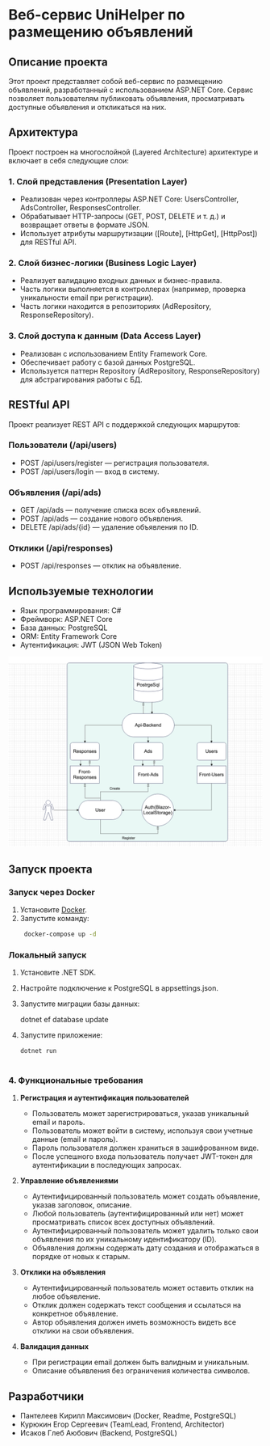 # Веб-сервис UniHelper по размещению объявлений

## Описание проекта

Этот проект представляет собой веб-сервис по размещению объявлений, разработанный с использованием ASP.NET Core. Сервис позволяет пользователям публиковать объявления, просматривать доступные объявления и откликаться на них.

## Архитектура

Проект построен на многослойной (Layered Architecture) архитектуре и включает в себя следующие слои:

### 1. Слой представления (Presentation Layer)
- Реализован через контроллеры ASP.NET Core: UsersController, AdsController, ResponsesController.
- Обрабатывает HTTP-запросы (GET, POST, DELETE и т. д.) и возвращает ответы в формате JSON.
- Использует атрибуты маршрутизации ([Route], [HttpGet], [HttpPost]) для RESTful API.

### 2. Слой бизнес-логики (Business Logic Layer)
- Реализует валидацию входных данных и бизнес-правила.
- Часть логики выполняется в контроллерах (например, проверка уникальности email при регистрации).
- Часть логики находится в репозиториях (AdRepository, ResponseRepository).

### 3. Слой доступа к данным (Data Access Layer)
- Реализован с использованием Entity Framework Core.
- Обеспечивает работу с базой данных PostgreSQL.
- Используется паттерн Repository (AdRepository, ResponseRepository) для абстрагирования работы с БД.

## RESTful API

Проект реализует REST API с поддержкой следующих маршрутов:

### Пользователи (/api/users)
- POST /api/users/register — регистрация пользователя.
- POST /api/users/login — вход в систему.

### Объявления (/api/ads)
- GET /api/ads — получение списка всех объявлений.
- POST /api/ads — создание нового объявления.
- DELETE /api/ads/{id} — удаление объявления по ID.

### Отклики (/api/responses)
- POST /api/responses — отклик на объявление.

## Используемые технологии
- Язык программирования: C#
- Фреймворк: ASP.NET Core
- База данных: PostgreSQL
- ORM: Entity Framework Core
- Аутентификация: JWT (JSON Web Token)

![Схема архитектуры](Pic.png)

## Запуск проекта

### Запуск через Docker
1. Установите [Docker](https://www.docker.com/).
2. Запустите команду:
   ```bash
    docker-compose up -d
   
### Локальный запуск
1. Установите .NET SDK.
2. Настройте подключение к PostgreSQL в appsettings.json.
3. Запустите миграции базы данных:
   
   dotnet ef database update   
4. Запустите приложение:
   ```bash
   dotnet run
   


### 4. Функциональные требования

1. **Регистрация и аутентификация пользователей**
   - Пользователь может зарегистрироваться, указав уникальный email и пароль.
   - Пользователь может войти в систему, используя свои учетные данные (email и пароль).
   - Пароль пользователя должен храниться в зашифрованном виде.
   - После успешного входа пользователь получает JWT-токен для аутентификации в последующих запросах.


2. **Управление объявлениями**
   - Аутентифицированный пользователь может создать объявление, указав заголовок, описание.
   - Любой пользователь (аутентифицированный или нет) может просматривать список всех доступных объявлений.
   - Аутентифицированный пользователь может удалить только свои объявления по их уникальному идентификатору (ID).
   - Объявления должны содержать дату создания и отображаться в порядке от новых к старым.

3. **Отклики на объявления**
   - Аутентифицированный пользователь может оставить отклик на любое объявление.
   - Отклик должен содержать текст сообщения и ссылаться на конкретное объявление.
   - Автор объявления должен иметь возможность видеть все отклики на свои объявления.

4. **Валидация данных**
   - При регистрации email должен быть валидным и уникальным.
   - Описание объявления без ограничения количества символов.
   
## Разработчики
- Пантелеев Кирилл Максимович (Docker, Readme, PostgreSQL)
- Курюкин Егор Сергеевич (TeamLead, Frontend, Architector)
- Исаков Глеб Аюбович (Backend, PostgreSQL)
